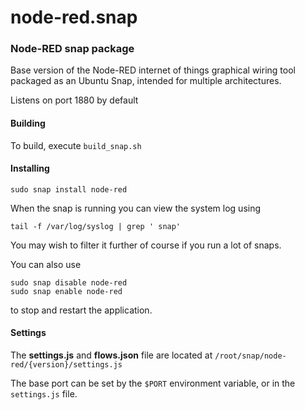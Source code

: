 # node-red.snap

### Node-RED snap package

Base version of the Node-RED internet of things graphical wiring tool packaged as an
Ubuntu Snap, intended for multiple architectures.

Listens on port 1880 by default

#### Building

To build, execute `build_snap.sh`

#### Installing

    sudo snap install node-red

When the snap is running you can view the system log using

    tail -f /var/log/syslog | grep ' snap'

You may wish to filter it further of course if you run a lot of snaps.

You can also use

    sudo snap disable node-red
    sudo snap enable node-red

to stop and restart the application.

#### Settings

The **settings.js** and **flows.json** file are located at
`/root/snap/node-red/{version}/settings.js`

The base port can be set by the `$PORT` environment variable, or in the `settings.js` file.
